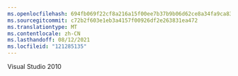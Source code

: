 ```yaml
---
ms.openlocfilehash: 694fb069f22cf8a216a15f00ee7b37b9b06d62ce8a34fa9ca835e9cacac12ab5
ms.sourcegitcommit: c72b2f603e1eb3a4157f00926df2e263831ea472
ms.translationtype: MT
ms.contentlocale: zh-CN
ms.lasthandoff: 08/12/2021
ms.locfileid: "121285135"
---
```

Visual Studio 2010